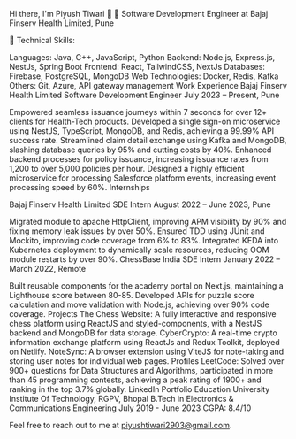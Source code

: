 Hi there, I'm Piyush Tiwari 👋
🚀 Software Development Engineer at Bajaj Finserv Health Limited, Pune

🔧 Technical Skills:

Languages: Java, C++, JavaScript, Python
Backend: Node.js, Express.js, NestJs, Spring Boot
Frontend: React, TailwindCSS, NextJs
Databases: Firebase, PostgreSQL, MongoDB
Web Technologies: Docker, Redis, Kafka
Others: Git, Azure, API gateway management
Work Experience
Bajaj Finserv Health Limited
Software Development Engineer
July 2023 – Present, Pune

Empowered seamless issuance journeys within 7 seconds for over 12+ clients for Health-Tech products.
Developed a single sign-on microservice using NestJS, TypeScript, MongoDB, and Redis, achieving a 99.99% API success rate.
Streamlined claim detail exchange using Kafka and MongoDB, slashing database queries by 95% and cutting costs by 40%.
Enhanced backend processes for policy issuance, increasing issuance rates from 1,200 to over 5,000 policies per hour.
Designed a highly efficient microservice for processing Salesforce platform events, increasing event processing speed by 60%.
Internships

Bajaj Finserv Health Limited
SDE Intern
August 2022 – June 2023, Pune

Migrated module to apache HttpClient, improving APM visibility by 90% and fixing memory leak issues by over 50%.
Ensured TDD using JUnit and Mockito, improving code coverage from 6% to 83%.
Integrated KEDA into Kubernetes deployment to dynamically scale resources, reducing OOM module restarts by over 90%.
ChessBase India
SDE Intern
January 2022 – March 2022, Remote

Built reusable components for the academy portal on Next.js, maintaining a Lighthouse score between 80-85.
Developed APIs for puzzle score calculation and move validation with Node.js, achieving over 90% code coverage.
Projects
The Chess Website: A fully interactive and responsive chess platform using ReactJS and styled-components, with a NestJS backend and MongoDB for data storage.
CyberCrypto: A real-time crypto information exchange platform using ReactJs and Redux Toolkit, deployed on Netlify.
NoteSync: A browser extension using ViteJS for note-taking and storing user notes for individual web pages.
Profiles
LeetCode: Solved over 900+ questions for Data Structures and Algorithms, participated in more than 45 programming contests, achieving a peak rating of 1900+ and ranking in the top 3.7% globally.
LinkedIn
Portfolio
Education
University Institute Of Technology, RGPV, Bhopal
B.Tech in Electronics & Communications Engineering
July 2019 - June 2023
CGPA: 8.4/10

Feel free to reach out to me at piyushtiwari2903@gmail.com.
